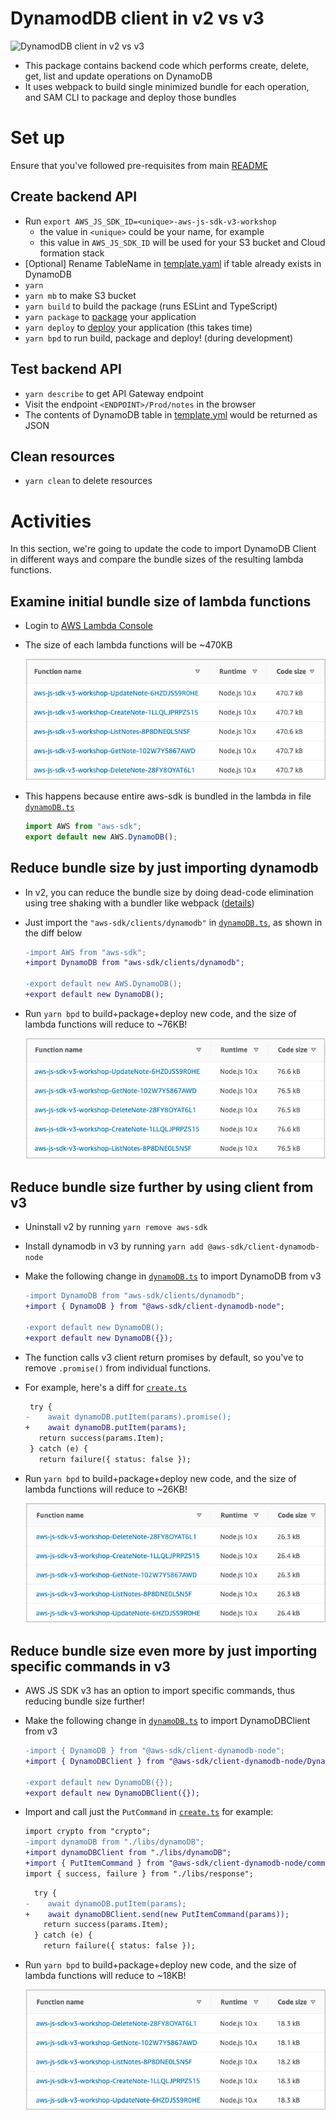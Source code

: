 # DynamodDB client in v2 vs v3

![DynamodDB client in v2 vs v3](http://docs.aws.amazon.com/sdk-for-javascript/v2/developer-guide/images/nodeicon.png)

- This package contains backend code which performs create, delete, get, list and update operations on DynamoDB
- It uses webpack to build single minimized bundle for each operation, and SAM CLI to package and deploy those bundles

# Set up

Ensure that you've followed pre-requisites from main [README](../../README.md)

## Create backend API

- Run `export AWS_JS_SDK_ID=<unique>-aws-js-sdk-v3-workshop`
  - the value in `<unique>` could be your name, for example
  - this value in `AWS_JS_SDK_ID` will be used for your S3 bucket and Cloud formation stack
- [Optional] Rename TableName in [template.yaml](./template.yaml#L22) if table already exists in DynamoDB
- `yarn`
- `yarn mb` to make S3 bucket
- `yarn build` to build the package (runs ESLint and TypeScript)
- `yarn package` to [package](https://docs.aws.amazon.com/serverless-application-model/latest/developerguide/sam-cli-command-reference-sam-package.html) your application
- `yarn deploy` to [deploy](https://docs.aws.amazon.com/serverless-application-model/latest/developerguide/sam-cli-command-reference-sam-deploy.html) your application (this takes time)
- `yarn bpd` to run build, package and deploy! (during development)

## Test backend API

- `yarn describe` to get API Gateway endpoint
- Visit the endpoint `<ENDPOINT>/Prod/notes` in the browser
- The contents of DynamoDB table in [template.yml](./template.yaml#L22) would be returned as JSON

## Clean resources

- `yarn clean` to delete resources

# Activities

In this section, we're going to update the code to import DynamoDB Client in different ways and compare the bundle sizes of the resulting lambda functions.

## Examine initial bundle size of lambda functions

- Login to [AWS Lambda Console](https://console.aws.amazon.com/lambda/home)
- The size of each lambda functions will be ~470KB

  ![AWS Lambda function sizes in v2](./screenshots/aws-lambda-v2.png)

- This happens because entire aws-sdk is bundled in the lambda in file [`dynamoDB.ts`](./src/libs/dynamoDB.ts)

  ```typescript
  import AWS from "aws-sdk";
  export default new AWS.DynamoDB();
  ```

## Reduce bundle size by just importing dynamodb

- In v2, you can reduce the bundle size by doing dead-code elimination using tree shaking with a bundler like webpack ([details](https://webpack.js.org/guides/tree-shaking/))
- Just import the `"aws-sdk/clients/dynamodb"` in [`dynamoDB.ts`](./src/libs/dynamoDB.ts), as shown in the diff below

  ```diff
  -import AWS from "aws-sdk";
  +import DynamoDB from "aws-sdk/clients/dynamodb";

  -export default new AWS.DynamoDB();
  +export default new DynamoDB();
  ```

- Run `yarn bpd` to build+package+deploy new code, and the size of lambda functions will reduce to ~76KB!

  ![AWS Lambda function sizes in v2 with dynamodb import](./screenshots/aws-lambda-v2-dynamodb.png)

## Reduce bundle size further by using client from v3

- Uninstall v2 by running `yarn remove aws-sdk`
- Install dynamodb in v3 by running `yarn add @aws-sdk/client-dynamodb-node`
- Make the following change in [`dynamoDB.ts`](./src/libs/dynamoDB.ts) to import DynamoDB from v3

  ```diff
  -import DynamoDB from "aws-sdk/clients/dynamodb";
  +import { DynamoDB } from "@aws-sdk/client-dynamodb-node";

  -export default new DynamoDB();
  +export default new DynamoDB({});
  ```

- The function calls v3 client return promises by default, so you've to remove `.promise()` from individual functions.
- For example, here's a diff for [`create.ts`](./src/create.ts)

  ```diff
   try {
  -    await dynamoDB.putItem(params).promise();
  +    await dynamoDB.putItem(params);
     return success(params.Item);
   } catch (e) {
     return failure({ status: false });
  ```

- Run `yarn bpd` to build+package+deploy new code, and the size of lambda functions will reduce to ~26KB!

  ![AWS Lambda function sizes in v3](./screenshots/aws-lambda-v3.png)

## Reduce bundle size even more by just importing specific commands in v3

- AWS JS SDK v3 has an option to import specific commands, thus reducing bundle size further!
- Make the following change in [`dynamoDB.ts`](./src/libs/dynamoDB.ts) to import DynamoDBClient from v3

  ```diff
  -import { DynamoDB } from "@aws-sdk/client-dynamodb-node";
  +import { DynamoDBClient } from "@aws-sdk/client-dynamodb-node/DynamoDBClient";

  -export default new DynamoDB({});
  +export default new DynamoDBClient({});
  ```

- Import and call just the `PutCommand` in [`create.ts`](./src/create.ts) for example:

  ```diff
  import crypto from "crypto";
  -import dynamoDB from "./libs/dynamoDB";
  +import dynamoDBClient from "./libs/dynamoDB";
  +import { PutItemCommand } from "@aws-sdk/client-dynamodb-node/commands/PutItemCommand";
  import { success, failure } from "./libs/response";
  ```

  ```diff
    try {
  -    await dynamoDB.putItem(params);
  +    await dynamoDBClient.send(new PutItemCommand(params));
      return success(params.Item);
    } catch (e) {
      return failure({ status: false });
  ```

- Run `yarn bpd` to build+package+deploy new code, and the size of lambda functions will reduce to ~18KB!

  ![AWS Lambda function sizes in v3 command import](./screenshots/aws-lambda-v3-command.png)

